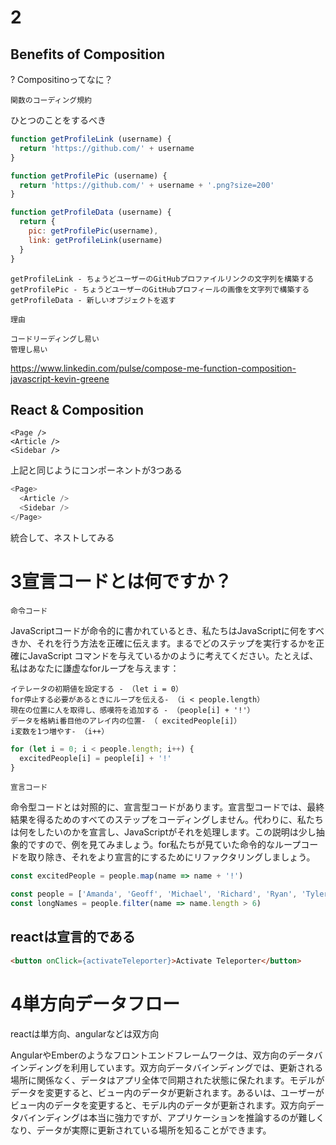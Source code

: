 # 2
## Benefits of Composition
? Compositinoってなに？

`関数のコーディング規約`

ひとつのことをするべき

```js
function getProfileLink (username) {
  return 'https://github.com/' + username
}

function getProfilePic (username) {
  return 'https://github.com/' + username + '.png?size=200'
}

function getProfileData (username) {
  return {
    pic: getProfilePic(username),
    link: getProfileLink(username)
  }
}
```

```
getProfileLink - ちょうどユーザーのGitHubプロファイルリンクの文字列を構築する
getProfilePic - ちょうどユーザーのGitHubプロフィールの画像を文字列で構築する
getProfileData - 新しいオブジェクトを返す
```

`理由`

```
コードリーディングし易い
管理し易い
```

https://www.linkedin.com/pulse/compose-me-function-composition-javascript-kevin-greene

## React & Composition

```
<Page />
<Article />
<Sidebar />
```

上記と同じようにコンポーネントが3つある

```js
<Page>
  <Article />
  <Sidebar />
</Page>
```

統合して、ネストしてみる

# 3宣言コードとは何ですか？

`命令コード`

JavaScriptコードが命令的に書かれているとき、私たちはJavaScriptに何をすべきか、それを行う方法を正確に伝えます。まるでどのステップを実行するかを正確にJavaScript コマンドを与えているかのように考えてください。たとえば、私はあなたに謙虚なforループを与えます：

```
イテレータの初期値を設定する - （let i = 0）
for停止する必要があるときにループを伝える- （i < people.length）
現在の位置に人を取得し、感嘆符を追加する - （people[i] + '!'）
データを格納i番目他のアレイ内の位置- （ excitedPeople[i]）
i変数を1つ増やす- （i++）
```

```js
for (let i = 0; i < people.length; i++) {
  excitedPeople[i] = people[i] + '!'
}
```

`宣言コード`

命令型コードとは対照的に、宣言型コードがあります。宣言型コードでは、最終結果を得るためのすべてのステップをコーディングしません。代わりに、私たちは何をしたいのかを宣言し、JavaScriptがそれを処理します。この説明は少し抽象的ですので、例を見てみましょう。for私たちが見ていた命令的なループコードを取り除き、それをより宣言的にするためにリファクタリングしましょう。

```js
const excitedPeople = people.map(name => name + '!')
```

```js
const people = ['Amanda', 'Geoff', 'Michael', 'Richard', 'Ryan', 'Tyler']
const longNames = people.filter(name => name.length > 6)
```

## reactは宣言的である

```html
<button onClick={activateTeleporter}>Activate Teleporter</button>
```

# 4単方向データフロー

reactは単方向、angularなどは双方向

AngularやEmberのようなフロントエンドフレームワークは、双方向のデータバインディングを利用しています。双方向データバインディングでは、更新される場所に関係なく、データはアプリ全体で同期された状態に保たれます。モデルがデータを変更すると、ビュー内のデータが更新されます。あるいは、ユーザーがビュー内のデータを変更すると、モデル内のデータが更新されます。双方向データバインディングは本当に強力ですが、アプリケーションを推論するのが難しくなり、データが実際に更新されている場所を知ることができます。
